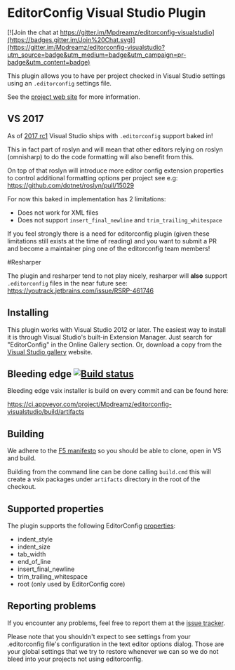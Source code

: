 # EditorConfig Visual Studio Plugin

[![Join the chat at https://gitter.im/Mpdreamz/editorconfig-visualstudio](https://badges.gitter.im/Join%20Chat.svg)](https://gitter.im/Mpdreamz/editorconfig-visualstudio?utm_source=badge&utm_medium=badge&utm_campaign=pr-badge&utm_content=badge)

This plugin allows you to have per project checked in Visual Studio settings using an `.editorconfig` settings file.

See the [project web site](http://editorconfig.org) for more information.

## VS 2017

As of [2017 rc1](https://www.visualstudio.com/en-us/news/releasenotes/vs2017-relnotes) Visual Studio ships with `.editorconfig` support baked in! 

This in fact part of roslyn and will mean that other editors relying on roslyn (omnisharp) to do the code formatting will also benefit from this. 

On top of that roslyn will introduce more editor config extension properties to control additional formatting options per project see e.g: https://github.com/dotnet/roslyn/pull/15029

For now this baked in implementation has 2 limitations:

* Does not work for XML files
* Does not support `insert_final_newline` and `trim_trailing_whitespace`

If you feel strongly there is a need for editorconfig plugin (given these limitations still exists at the time of reading) and you want to submit a PR and become a maintainer ping one of the editorconfig team members!

#Resharper

The plugin and resharper tend to not play nicely, resharper will **also** support `.editorconfig` files in the near future see: https://youtrack.jetbrains.com/issue/RSRP-461746

## Installing

This plugin works with Visual Studio 2012 or later. The easiest way to install it is through Visual Studio's built-in Extension Manager. Just search for "EditorConfig" in the Online Gallery section. Or, download a copy from the [Visual Studio gallery](http://visualstudiogallery.msdn.microsoft.com/c8bccfe2-650c-4b42-bc5c-845e21f96328) website.

## Bleeding edge [![Build status](https://ci.appveyor.com/api/projects/status/ad0dc6ldff3bbf3o?svg=true)](https://ci.appveyor.com/project/Mpdreamz/editorconfig-visualstudio/branch/master)

Bleeding edge vsix installer is build on every commit and can be found here:

https://ci.appveyor.com/project/Mpdreamz/editorconfig-visualstudio/build/artifacts

## Building

We adhere to the [F5 manifesto](http://www.khalidabuhakmeh.com/the-f5-manifesto-for-net-developers) so you should be able to clone, open in VS and build.

Building from the command line can be done calling `build.cmd` this will create a vsix packages under `artifacts` directory in the root of the checkout.

## Supported properties

The plugin supports the following EditorConfig [properties](http://editorconfig.org/#supported-properties):

* indent_style
* indent_size
* tab_width
* end_of_line
* insert_final_newline
* trim_trailing_whitespace
* root (only used by EditorConfig core)

## Reporting problems

If you encounter any problems, feel free to report them at the [issue tracker](https://github.com/editorconfig/editorconfig-visualstudio/issues).

Please note that you shouldn't expect to see settings from your .editorconfig file's configuration in the text editor options dialog. Those are your global settings that we try to restore whenever we can so we do not bleed into your projects not using editorconfig.
